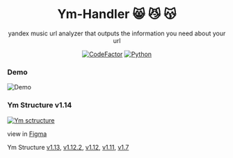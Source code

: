 <div align="center">

  <h1>Ym-Handler 😸 😼 😽</h1>

  yandex music url analyzer that outputs the information you need about your url

  [![CodeFactor](https://www.codefactor.io/repository/github/uewquewqueqwue/ym-handler/badge)](https://www.codefactor.io/repository/github/uewquewqueqwue/ym-handler)
  [![Python](https://img.shields.io/badge/python-3.8+-blue.svg)](https://www.python.org/downloads/release/python-383/)

</div>

### Demo
  
![Demo](https://github.com/uewquewqueqwue/Ym-Handler/blob/main/update_images/YmHandler.gif)

### Ym Structure v1.14

[![Ym sctructure](https://github.com/uewquewqueqwue/Ym-Handler/blob/main/update_images/v1_14.png)](https://github.com/uewquewqueqwue/Ym-Handler/blob/main/update_images/v1_14.png)

view in [Figma](https://www.figma.com/file/Wu2cqQOeofdxYhjvnFHaZE/v1.14)

Ym Structure [v1.13](https://github.com/uewquewqueqwue/Ym-Handler/blob/main/update_images/v1_13.png), [v1.12.2](https://github.com/uewquewqueqwue/Ym-Handler/blob/main/update_images/v1_12_2.png), [v1.12](https://github.com/uewquewqueqwue/Ym-Handler/blob/main/update_images/v1_12.png), [v1.11](https://github.com/uewquewqueqwue/Ym-Handler/blob/main/update_images/v1_11.png), [v1.7](https://github.com/uewquewqueqwue/Ym-Handler/blob/main/update_images/v1_7.png)
